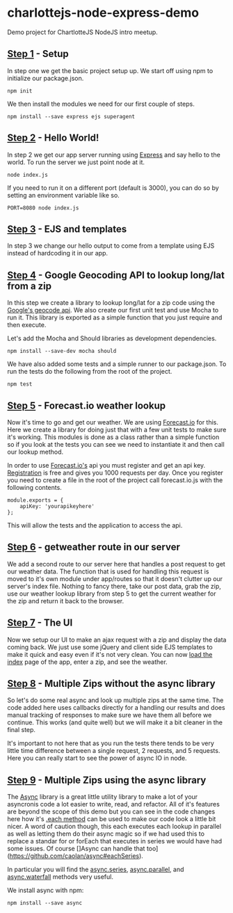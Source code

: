 charlottejs-node-express-demo
=============================

Demo project for ChartlotteJS NodeJS intro meetup.

## [Step 1](https://github.com/james-huston/charlottejs-node-express-demo/compare/f8fa71699...step1) - Setup
In step one we get the basic project setup up. We start off using npm to initialize our package.json.

	npm init
	
We then install the modules we need for our first couple of steps.

	npm install --save express ejs superagent
	
## [Step 2](https://github.com/james-huston/charlottejs-node-express-demo/compare/step1...step2) - Hello World!
In step 2 we get our app server running using [Express](http://expressjs.com) and say hello to the world. To run the server we just point node at it.

	node index.js
	
If you need to run it on a different port (default is 3000), you can do so by setting an environment variable like so.

	PORT=8080 node index.js

## [Step 3](https://github.com/james-huston/charlottejs-node-express-demo/compare/step2...step3) - EJS and templates
In step 3 we change our hello output to come from a template using EJS instead of hardcoding it in our app.

## [Step 4](https://github.com/james-huston/charlottejs-node-express-demo/compare/step3...step4) - Google Geocoding API to lookup long/lat from a zip
In this step we create a library to lookup long/lat for a zip code using the [Google's geocode api](https://developers.google.com/maps/documentation/geocoding/). We also create our first unit test and use Mocha to run it. This library is exported as a simple function that you just require and then execute.

Let's add the Mocha and Should libraries as development dependencies.

	npm install --save-dev mocha should
	
We have also added some tests and a simple runner to our package.json. To run the tests do the following from the root of the project.

	npm test
	
## [Step 5](https://github.com/james-huston/charlottejs-node-express-demo/compare/step4...step5) - Forecast.io weather lookup
Now it's time to go and get our weather. We are using [Forecast.io](http://forecast.io) for this. Here we create a library for doing just that with a few unit tests to make sure it's working. This modules is done as a class rather than a simple function so if you look at the tests you can see we need to instantiate it and then call our lookup method.

In order to use [Forecast.io's](http://forecast.io) api you must register and get an api key. [Registration](https://developer.forecast.io/) is free and gives you 1000 requests per day. Once you register you need to create a file in the root of the project call forecast.io.js with the following contents.

	module.exports = {
		apiKey: 'yourapikeyhere'
	};

This will allow the tests and the application to access the api.

## [Step 6](https://github.com/james-huston/charlottejs-node-express-demo/compare/step5...step6) - getweather route in our server
We add a second route to our server here that handles a post request to get our weather data. The function that is used for handling this request is moved to it's own module under app/routes so that it doesn't clutter up our server's index file. Nothing to fancy there, take our post data, grab the zip, use our weather lookup library from step 5 to get the current weather for the zip and return it back to the browser.

## [Step 7](https://github.com/james-huston/charlottejs-node-express-demo/compare/step6...step7) - The UI

Now we setup our UI to make an ajax request with a zip and display the data coming back. We just use some jQuery and client side EJS templates to make it quick and easy even if it's not very clean. You can now [load the index](http://localhost:3000) page of the app, enter a zip, and see the weather.

## [Step 8](https://github.com/james-huston/charlottejs-node-express-demo/compare/step7...step8) - Multiple Zips without the async library

So let's do some real async and look up multiple zips at the same time. The code added here uses callbacks directly for a handling our results and does manual tracking of responses to make sure we have them all before we continue. This works (and quite well) but we will make it a bit cleaner in the final step.

It's important to not here that as you run the tests there tends to be very little time difference between a single request, 2 requests, and 5 requests. Here you can really start to see the power of async IO in node.

## [Step 9](https://github.com/james-huston/charlottejs-node-express-demo/compare/step8...step9) - Multiple Zips using the async library

The [Async](https://github.com/caolan/async) library is a great little utility library to make a lot of your asyncronis code a lot easier to write, read, and refactor. All of it's features are beyond the scope of this demo but you can see in the code changes here how it's [.each method](https://github.com/caolan/async#each) can be used to make our code look a little bit nicer. A word of caution though, this each executes each lookup in parallel as well as letting them do their async magic so if we had used this to replace a standar for or forEach that executes in series we would have had some issues. Of course []Async can handle that too](https://github.com/caolan/async#eachSeries).

In particular you will find the [async.series](https://github.com/caolan/async#series), [async.parallel](https://github.com/caolan/async#parallel), and [async.waterfall](https://github.com/caolan/async#waterfall) methods very useful.

We install async with npm:

	npm install --save async
